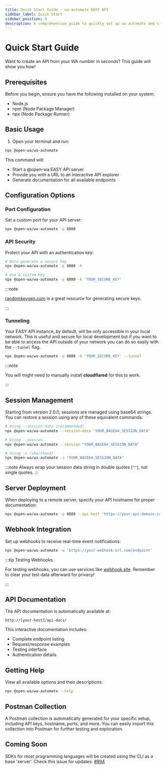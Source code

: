 ```yaml
---
title: Quick Start Guide - wa-automate EASY API
sidebar_label: Quick Start
sidebar_position: 0
description: A comprehensive guide to quickly set up wa-automate and create a Open-wa EASY API with zero installation requirements.
---
```


# Quick Start Guide

Want to create an API from your WA number in seconds? This guide will show you how!

## Prerequisites

Before you begin, ensure you have the following installed on your system:
- Node.js
- npm (Node Package Manager)
- npx (Node Package Runner)

## Basic Usage

1. Open your terminal and run:

```bash
npx @open-wa/wa-automate
```

This command will:
- Start a @open-wa EASY API server
- Provide you with a URL to an interactive API explorer
- Generate documentation for all available endpoints

## Configuration Options

### Port Configuration
Set a custom port for your API server:

```bash
npx @open-wa/wa-automate -p 8080
```

### API Security
Protect your API with an authentication key:

```bash
# Auto-generate a secure key
npx @open-wa/wa-automate -p 8080 -k

# Use a custom key
npx @open-wa/wa-automate -p 8080 -k 'YOUR_SECURE_KEY'
```

:::note

[randomkeygen.com](https://randomkeygen.com/) is a great resource for generating secure keys. 

:::

### Tunneling
Your EASY API instance, by default, will be only accessible in your local network. This is useful and secure for local development but if you want to be able to access the API outside of your network you can do so easily with the `--tunnel` flag.

```bash
npx @open-wa/wa-automate -p 8080 -k 'YOUR_SECURE_KEY' --tunnel
```

:::note

You will might need to manually install  **cloudflared** for this to work.

:::

## Session Management

Starting from version 2.0.0, sessions are managed using base64 strings. You can restore a session using any of these equivalent commands:

```bash
# Using --session-data (recommended)
npx @open-wa/wa-automate --session-data "YOUR_BASE64_SESSION_DATA"

# Using --session
npx @open-wa/wa-automate --session "YOUR_BASE64_SESSION_DATA"

# Using -s (shorthand)
npx @open-wa/wa-automate -s "YOUR_BASE64_SESSION_DATA"
```

:::note
Always wrap your session data string in double quotes (`""`), not single quotes.
:::

## Server Deployment

When deploying to a remote server, specify your API hostname for proper documentation:

```bash
npx @open-wa/wa-automate -p 8080 --api-host 'https://your-api-domain.com:8080'
```

## Webhook Integration

Set up webhooks to receive real-time event notifications:

```bash
npx @open-wa/wa-automate -w 'https://your-webhook-url.com/endpoint'
```

:::tip Testing Webhooks

For testing webhooks, you can use services like [webhook.site](https://webhook.site/). Remember to clear your test data afterward for privacy!

:::

## API Documentation

The API documentation is automatically available at:
```
http://[your-host]/api-docs/
```

This interactive documentation includes:
- Complete endpoint listing
- Request/response examples
- Testing interface
- Authentication details

## Getting Help

View all available options and their descriptions:

```bash
npx @open-wa/wa-automate --help
```

## Postman Collection

A Postman collection is automatically generated for your specific setup, including API keys, hostname, ports, and more. You can easily import this collection into Postman for further testing and exploration.

## Coming Soon

SDKs for most programming languages will be created using the CLI as a base 'server'. Check this issue for updates: [#894](https://github.com/open-wa/wa-automate-nodejs/issues/894)
